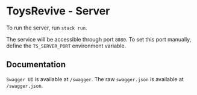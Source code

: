 # ToysRevive - Server

To run the server, run `stack run`.

The service will be accessible through port `8080`. To set this port manually, define the `TS_SERVER_PORT` environment variable.

## Documentation

`Swagger UI` is available at `/swagger`. The raw `swagger.json` is available at `/swagger.json`.
